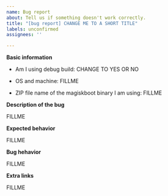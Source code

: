 ```yaml
---
name: Bug report
about: Tell us if something doesn't work correctly.
title: "[bug report] CHANGE ME TO A SHORT TITLE"
labels: unconfirmed
assignees: ''

---
```


<!--
Hi! Please scroll down and the fill in the information (i.e. the "FILLME"s) in this template for your report,
this will help us to understand your report better ;)

Bad title examples:
- ls doesn't work
- missing file
- error
- issue with repack

Good title examples:
- ls doesn't show anything
- unpacked results lack of ... file
- command `magiskboot compress=xz` says "write failed with 9: Bad file description"
- repack says "sendfile: no error" on macOS



Also, please try to search for the existing related issues (by title or error log) first in this repository in case of
duplicating!
-->

**Basic information**

<!-- using debug build will help us to identify the issue easier -->
* Am I using debug build: CHANGE TO YES OR NO

<!-- examples: Windows 11 23h2 x64, macOS 14 ARM64, Ubuntu 22.04 LTS amd64 -->
* OS and machine: FILLME

<!-- this helps us to know the source version of the magiskboot binary you are using. 
       example: magiskboot-8bcea7a-debug-windows-mingw-w64-ucrt-x86_64-standalone.zip -->
* ZIP file name of the magiskboot binary I am using: FILLME

**Description of the bug**

<!-- include the command line you used if appropriate -->

FILLME

**Expected behavior**

<!-- check if the issue is also present on other platforms/OS and
     official Magisk android builds of magiskboot if possible -->

FILLME

**Bug hehavior**

<!-- the crash/error logs goes to here -->

FILLME

**Extra links**

<!-- to the resources like images files involved during the test if needed -->

FILLME
